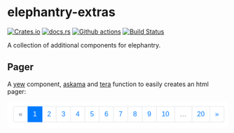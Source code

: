 # elephantry-extras

[![Crates.io](https://img.shields.io/crates/v/elephantry-extras)](https://crates.io/crates/elephantry-extras)
[![docs.rs](https://img.shields.io/badge/docs-latest-blue.svg)](https://docs.rs/elephantry-extras)
[![Github actions](https://github.com/elephantry/extras/workflows/.github/workflows/ci.yml/badge.svg)](https://github.com/elephantry/extras/actions?query=workflow%3A.github%2Fworkflows%2Fci.yml)
[![Build Status](https://gitlab.com/elephantry/extras/badges/main/pipeline.svg)](https://gitlab.com/elephantry/extras/commits/main)

A collection of additional components for elephantry.

## Pager

A [yew](https://yew.rs/) component, [askama](https://crates.io/crates/askama)
and [tera](https://tera.netlify.app/) function to easily creates an html pager:

![](pager.png)
